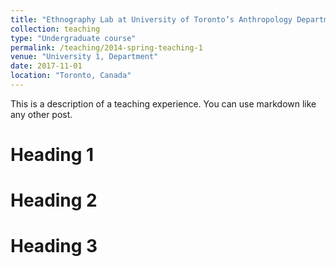 ```yaml
---
title: "Ethnography Lab at University of Toronto’s Anthropology Department"
collection: teaching
type: "Undergraduate course"
permalink: /teaching/2014-spring-teaching-1
venue: "University 1, Department"
date: 2017-11-01
location: "Toronto, Canada"
---
```


This is a description of a teaching experience. You can use markdown like any other post.

Heading 1
======

Heading 2
======

Heading 3
======
